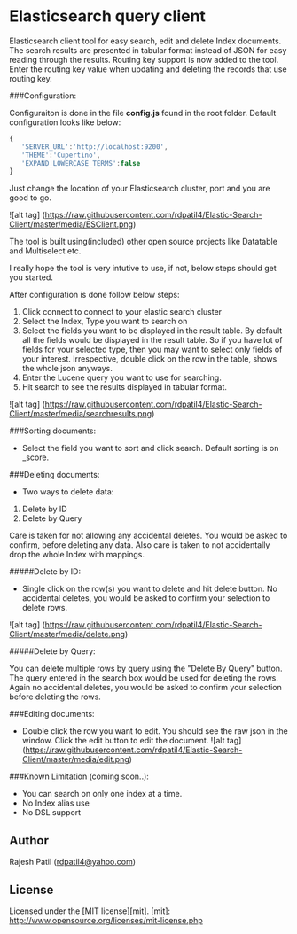 Elasticsearch query client
=========

Elasticsearch client tool for easy search, edit and delete Index documents.
The search results are presented in tabular format instead of JSON for easy reading through the results.
Routing key support is now added to the tool. Enter the routing key value when updating and deleting the records
that use routing key.

###Configuration:

Configuraiton is done in the file **config.js** found in the root folder.
Default configuration looks like below:

```js
{
   'SERVER_URL':'http://localhost:9200', 
   'THEME':'Cupertino',
   'EXPAND_LOWERCASE_TERMS':false
}
```
Just change the location of your Elasticsearch cluster, port and you are good to go.

![alt tag] (https://raw.githubusercontent.com/rdpatil4/Elastic-Search-Client/master/media/ESClient.png)


The tool is built using(included) other open source projects like Datatable and Multiselect etc.

I really hope the tool is very intutive to use, if not, below steps should get you started.

After configuration is done follow below steps:

1. Click connect to connect to your elastic search cluster
2. Select the Index, Type you want to search on
3. Select the fields you want to be displayed in the result table.
   By default all the fields would be displayed in the result table. So if you have lot of
   fields for your selected type, then you may want to select only fields of your interest.
   Irrespective, double click on the row in the table, shows the whole json anyways. 
4. Enter the Lucene query you want to use for searching.
5. Hit search to see the results displayed in tabular format. 

![alt tag] (https://raw.githubusercontent.com/rdpatil4/Elastic-Search-Client/master/media/searchresults.png)

###Sorting documents:

- Select the field you want to sort and click search. Default sorting is on _score.

###Deleting documents:
- Two ways to delete data:

1. Delete by ID
2. Delete by Query

Care is taken for not allowing any accidental deletes. You would be asked to confirm, before deleting any 
data. Also care is taken to not accidentally drop the whole Index with mappings.

#####Delete by ID:

- Single click on the row(s) you want to delete and hit delete button. No accidental deletes, you would be asked to confirm 
  your selection to delete rows.
  
![alt tag] (https://raw.githubusercontent.com/rdpatil4/Elastic-Search-Client/master/media/delete.png)

#####Delete by Query:

You can delete multiple rows by query using the "Delete By Query" button. The query entered in the search box would be used for deleting the rows.
Again no accidental deletes, you would be asked to confirm your selection before deleting the rows.

###Editing documents:

- Double click the row you want to edit. You should see the raw json in the window. Click the edit
  button to edit the document.
![alt tag] (https://raw.githubusercontent.com/rdpatil4/Elastic-Search-Client/master/media/edit.png)  
  
###Known Limitation (coming soon..):

- You can search on only one index at a time.
- No Index alias use 
- No DSL support

Author
----
Rajesh Patil (rdpatil4@yahoo.com)

License
----
Licensed under the [MIT license][mit].
[mit]: http://www.opensource.org/licenses/mit-license.php
